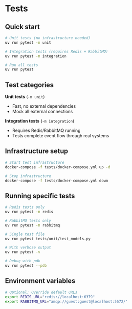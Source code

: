 # Tests

## Quick start

```bash
# Unit tests (no infrastructure needed)
uv run pytest -m unit

# Integration tests (requires Redis + RabbitMQ)
uv run pytest -m integration

# Run all tests
uv run pytest
```

## Test categories

**Unit tests** (`-m unit`)
- Fast, no external dependencies
- Mock all external connections

**Integration tests** (`-m integration`)
- Requires Redis/RabbitMQ running
- Tests complete event flow through real systems

## Infrastructure setup

```bash
# Start test infrastructure
docker-compose -f tests/docker-compose.yml up -d

# Stop infrastructure
docker-compose -f tests/docker-compose.yml down
```

## Running specific tests

```bash
# Redis tests only
uv run pytest -m redis

# RabbitMQ tests only
uv run pytest -m rabbitmq

# Single test file
uv run pytest tests/unit/test_models.py

# With verbose output
uv run pytest -v

# Debug with pdb
uv run pytest --pdb
```

## Environment variables

```bash
# Optional: Override default URLs
export REDIS_URL="redis://localhost:6379"
export RABBITMQ_URL="amqp://guest:guest@localhost:5672/"
```
